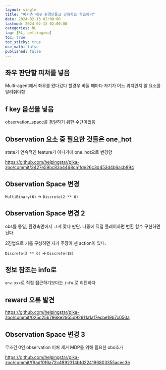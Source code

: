 ```yaml
---
layout: single
title: "피카츄 배구 환경만들고 강화학습 학습하기"
date: 2024-02-13 02:00:00
lastmod: 2024-02-13 02:00:00
categories: RL
tag: [RL, pettingzoo]
toc: true
toc_sticky: true
use_math: false
published: false
---
```


## 좌우 판단할 피쳐를 넣음

Multi-agent에서 좌우를 왔다갔다 할경우 바뀔 때마다 자기가 어느 위치인지 알 요소를 알려줘야함

## f key 옵션을 넣음

observation_space를 통일하기 위한 수단이었음

## Observation 요소 중 필요한 것들은 one_hot

state가 연속적인 feature가 아니기에 one_hot으로 변경함

https://github.com/helpingstar/pika-zoo/commit/3427e59bc83a4468ca1fde26c3d453d4b6acb894

## Observation Space 변경

`MultiBinary(6)` -> `Discrete(2 ** 6)`

## Observation Space 변경 2

obs를 통일, 환경측면에서 그게 맞다 판단. 나중에 직접 플레이하면 변환 함수 구현하면 된다.

2진법으로 키를 구성하면 자기 주장이 센 action이 있다.

`Discrete(2 ** 6)` -> `Discrete(18)`

## 정보 참조는 info로

`env.xxx`로 직접 접근하기보다는 `info` 로 리턴하자

## reward 오류 발견

https://github.com/helpingstar/pika-zoo/commit/025c25b7968e2955d92911a1af7ecbe19b7c050a

## Observation Space 변경 3

무조건 0인 observation 피처 제거 MDP를 위해 필요한 obs추가

https://github.com/helpingstar/pika-zoo/commit/f9adf0f6a72c4892314bfd224196803355acec3e